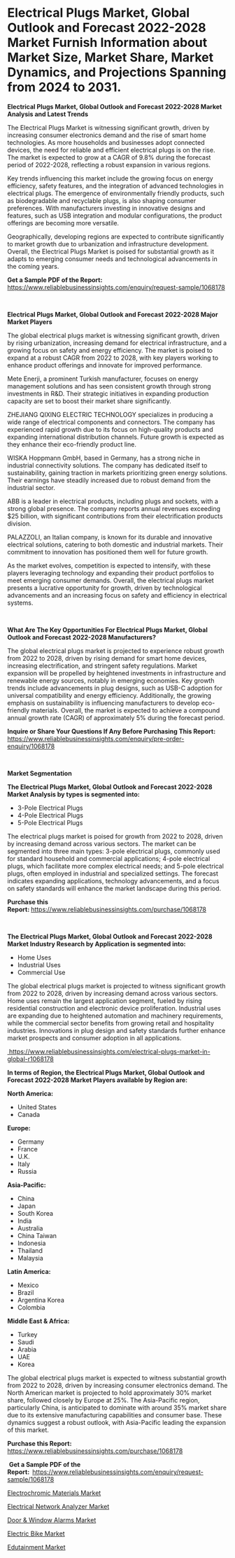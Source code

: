 <p><h1>Electrical Plugs Market, Global Outlook and Forecast 2022-2028 Market Furnish Information about Market Size, Market Share, Market Dynamics, and Projections Spanning from 2024 to 2031.</h1></p><p><strong>Electrical Plugs Market, Global Outlook and Forecast 2022-2028 Market Analysis and Latest Trends</strong></p>
<p><p>The Electrical Plugs Market is witnessing significant growth, driven by increasing consumer electronics demand and the rise of smart home technologies. As more households and businesses adopt connected devices, the need for reliable and efficient electrical plugs is on the rise. The market is expected to grow at a CAGR of 9.8% during the forecast period of 2022-2028, reflecting a robust expansion in various regions.</p><p>Key trends influencing this market include the growing focus on energy efficiency, safety features, and the integration of advanced technologies in electrical plugs. The emergence of environmentally friendly products, such as biodegradable and recyclable plugs, is also shaping consumer preferences. With manufacturers investing in innovative designs and features, such as USB integration and modular configurations, the product offerings are becoming more versatile.</p><p>Geographically, developing regions are expected to contribute significantly to market growth due to urbanization and infrastructure development. Overall, the Electrical Plugs Market is poised for substantial growth as it adapts to emerging consumer needs and technological advancements in the coming years.</p></p>
<p><strong>Get a Sample PDF of the Report:&nbsp;</strong> <a href="https://www.reliablebusinessinsights.com/enquiry/request-sample/1068178?utm_campaign=39&utm_medium=2&utm_source=Github&utm_content=ia&utm_term=26122024&utm_id=electrical-plugs-market-global-outlook-and-forecast-2022-2028">https://www.reliablebusinessinsights.com/enquiry/request-sample/1068178</a></p>
<p>&nbsp;</p>
<p><strong>Electrical Plugs Market, Global Outlook and Forecast 2022-2028 Major Market Players</strong></p>
<p><p>The global electrical plugs market is witnessing significant growth, driven by rising urbanization, increasing demand for electrical infrastructure, and a growing focus on safety and energy efficiency. The market is poised to expand at a robust CAGR from 2022 to 2028, with key players working to enhance product offerings and innovate for improved performance.</p><p>Mete Enerji, a prominent Turkish manufacturer, focuses on energy management solutions and has seen consistent growth through strong investments in R&D. Their strategic initiatives in expanding production capacity are set to boost their market share significantly.</p><p>ZHEJIANG QIXING ELECTRIC TECHNOLOGY specializes in producing a wide range of electrical components and connectors. The company has experienced rapid growth due to its focus on high-quality products and expanding international distribution channels. Future growth is expected as they enhance their eco-friendly product line.</p><p>WISKA Hoppmann GmbH, based in Germany, has a strong niche in industrial connectivity solutions. The company has dedicated itself to sustainability, gaining traction in markets prioritizing green energy solutions. Their earnings have steadily increased due to robust demand from the industrial sector.</p><p>ABB is a leader in electrical products, including plugs and sockets, with a strong global presence. The company reports annual revenues exceeding $25 billion, with significant contributions from their electrification products division.</p><p>PALAZZOLI, an Italian company, is known for its durable and innovative electrical solutions, catering to both domestic and industrial markets. Their commitment to innovation has positioned them well for future growth.</p><p>As the market evolves, competition is expected to intensify, with these players leveraging technology and expanding their product portfolios to meet emerging consumer demands. Overall, the electrical plugs market presents a lucrative opportunity for growth, driven by technological advancements and an increasing focus on safety and efficiency in electrical systems.</p></p>
<p>&nbsp;</p>
<p><strong>What Are The Key Opportunities For Electrical Plugs Market, Global Outlook and Forecast 2022-2028 Manufacturers?</strong></p>
<p><p>The global electrical plugs market is projected to experience robust growth from 2022 to 2028, driven by rising demand for smart home devices, increasing electrification, and stringent safety regulations. Market expansion will be propelled by heightened investments in infrastructure and renewable energy sources, notably in emerging economies. Key growth trends include advancements in plug designs, such as USB-C adoption for universal compatibility and energy efficiency. Additionally, the growing emphasis on sustainability is influencing manufacturers to develop eco-friendly materials. Overall, the market is expected to achieve a compound annual growth rate (CAGR) of approximately 5% during the forecast period.</p></p>
<p><strong>Inquire or Share Your Questions If Any Before Purchasing This Report:</strong> <a href="https://www.reliablebusinessinsights.com/enquiry/pre-order-enquiry/1068178?utm_campaign=39&utm_medium=2&utm_source=Github&utm_content=ia&utm_term=26122024&utm_id=electrical-plugs-market-global-outlook-and-forecast-2022-2028">https://www.reliablebusinessinsights.com/enquiry/pre-order-enquiry/1068178</a></p>
<p>&nbsp;</p>
<p><strong>Market Segmentation</strong></p>
<p><strong>The Electrical Plugs Market, Global Outlook and Forecast 2022-2028 Market Analysis by types is segmented into:</strong></p>
<p><ul><li>3-Pole Electrical Plugs</li><li>4-Pole Electrical Plugs</li><li>5-Pole Electrical Plugs</li></ul></p>
<p><p>The electrical plugs market is poised for growth from 2022 to 2028, driven by increasing demand across various sectors. The market can be segmented into three main types: 3-pole electrical plugs, commonly used for standard household and commercial applications; 4-pole electrical plugs, which facilitate more complex electrical needs; and 5-pole electrical plugs, often employed in industrial and specialized settings. The forecast indicates expanding applications, technology advancements, and a focus on safety standards will enhance the market landscape during this period.</p></p>
<p><strong>Purchase this Report:&nbsp;</strong><a href="https://www.reliablebusinessinsights.com/purchase/1068178?utm_campaign=39&utm_medium=2&utm_source=Github&utm_content=ia&utm_term=26122024&utm_id=electrical-plugs-market-global-outlook-and-forecast-2022-2028">https://www.reliablebusinessinsights.com/purchase/1068178</a></p>
<p>&nbsp;</p>
<p><strong>The Electrical Plugs Market, Global Outlook and Forecast 2022-2028 Market Industry Research by Application is segmented into:</strong></p>
<p><ul><li>Home Uses</li><li>Industrial Uses</li><li>Commercial Use</li></ul></p>
<p><p>The global electrical plugs market is projected to witness significant growth from 2022 to 2028, driven by increasing demand across various sectors. Home uses remain the largest application segment, fueled by rising residential construction and electronic device proliferation. Industrial uses are expanding due to heightened automation and machinery requirements, while the commercial sector benefits from growing retail and hospitality industries. Innovations in plug design and safety standards further enhance market prospects and consumer adoption in all applications.</p></p>
<p><a href="https://www.reliablebusinessinsights.com/electrical-plugs-market-in-global-r1068178?utm_campaign=39&utm_medium=2&utm_source=Github&utm_content=ia&utm_term=26122024&utm_id=electrical-plugs-market-global-outlook-and-forecast-2022-2028">&nbsp;https://www.reliablebusinessinsights.com/electrical-plugs-market-in-global-r1068178</a></p>
<p><strong>In terms of Region, the Electrical Plugs Market, Global Outlook and Forecast 2022-2028 Market Players available by Region are:</strong></p>
<p>
    <p> <strong> North America: </strong>
        <ul>
            <li>United States</li>
            <li>Canada</li>
        </ul>
        </p> 
    <p> <strong> Europe: </strong>
        <ul>
            <li>Germany</li>
            <li>France</li>
            <li>U.K.</li>
            <li>Italy</li>
            <li>Russia</li>
        </ul>
        </p> 
    <p> <strong> Asia-Pacific: </strong>
        <ul>
            <li>China</li>
            <li>Japan</li>
            <li>South Korea</li>
            <li>India</li>
            <li>Australia</li>
            <li>China Taiwan</li>
            <li>Indonesia</li>
            <li>Thailand</li>
            <li>Malaysia</li>
        </ul>
        </p> 
    <p> <strong> Latin America: </strong>
        <ul>
            <li>Mexico</li>
            <li>Brazil</li>
            <li>Argentina Korea</li>
            <li>Colombia</li>
        </ul>
        </p> 
    <p> <strong> Middle East & Africa: </strong>
        <ul>
            <li>Turkey</li>
            <li>Saudi</li>
            <li>Arabia</li>
            <li>UAE</li>
            <li>Korea</li>
        </ul>
    </p>
    </p>
<p><p>The global electrical plugs market is expected to witness substantial growth from 2022 to 2028, driven by increasing consumer electronics demand. The North American market is projected to hold approximately 30% market share, followed closely by Europe at 25%. The Asia-Pacific region, particularly China, is anticipated to dominate with around 35% market share due to its extensive manufacturing capabilities and consumer base. These dynamics suggest a robust outlook, with Asia-Pacific leading the expansion of this market.</p></p>
<p><strong>Purchase this Report: </strong><a href="https://www.reliablebusinessinsights.com/purchase/1068178?utm_campaign=39&utm_medium=2&utm_source=Github&utm_content=ia&utm_term=26122024&utm_id=electrical-plugs-market-global-outlook-and-forecast-2022-2028">https://www.reliablebusinessinsights.com/purchase/1068178</a></p>
<p>&nbsp;<strong>Get a Sample PDF of the Report:&nbsp;&nbsp;</strong><a href="https://www.reliablebusinessinsights.com/enquiry/request-sample/1068178?utm_campaign=39&utm_medium=2&utm_source=Github&utm_content=ia&utm_term=26122024&utm_id=electrical-plugs-market-global-outlook-and-forecast-2022-2028">https://www.reliablebusinessinsights.com/enquiry/request-sample/1068178</a></p>
<p><strong></strong></p>
<p><p><a href="https://www.linkedin.com/pulse/electrochromic-materials-market-analysis-qualitative-quantitative-hckcf?utm_campaign=39&utm_medium=2&utm_source=Github&utm_content=ia&utm_term=26122024&utm_id=electrical-plugs-market-global-outlook-and-forecast-2022-2028">Electrochromic Materials Market</a></p><p><a href="https://www.linkedin.com/pulse/market-growth-revenue-projections-electrical-network-analyzer-dzfff?utm_campaign=39&utm_medium=2&utm_source=Github&utm_content=ia&utm_term=26122024&utm_id=electrical-plugs-market-global-outlook-and-forecast-2022-2028">Electrical Network Analyzer Market</a></p><p><a href="https://www.linkedin.com/pulse/key-drivers-door-window-alarms-market-expansion-2024-2031-94-wi8tf?utm_campaign=39&utm_medium=2&utm_source=Github&utm_content=ia&utm_term=26122024&utm_id=electrical-plugs-market-global-outlook-and-forecast-2022-2028">Door & Window Alarms Market</a></p><p><a href="https://www.linkedin.com/pulse/71-cagr-forecast-electric-bike-industry-from-2024-2031-kbt2c?utm_campaign=39&utm_medium=2&utm_source=Github&utm_content=ia&utm_term=26122024&utm_id=electrical-plugs-market-global-outlook-and-forecast-2022-2028">Electric Bike Market</a></p><p><a href="https://www.linkedin.com/pulse/edutainment-market-expected-see-strong-growth-from-2024-2031-rdeyf?utm_campaign=39&utm_medium=2&utm_source=Github&utm_content=ia&utm_term=26122024&utm_id=electrical-plugs-market-global-outlook-and-forecast-2022-2028">Edutainment Market</a></p></p>